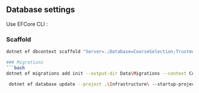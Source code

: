 ## Database settings
Use EFCore CLI :
### Scaffold
```bash
dotnet ef dbcontext scaffold "Server=.;Database=CourseSelection;Trusted_Connection=True;TrustServerCertificate=True;"Microsoft.EntityFrameworkCore.SqlServer --context CourseSelectionContext --context-dir Data --output-dir Data\Models --force

### Migrations
```bash
dotnet ef migrations add init --output-dir Data\Migrations --context CourseSelectionContext

 dotnet ef database update --project .\Infrastructure\ --startup-project .\EleganceParadisAPI\
